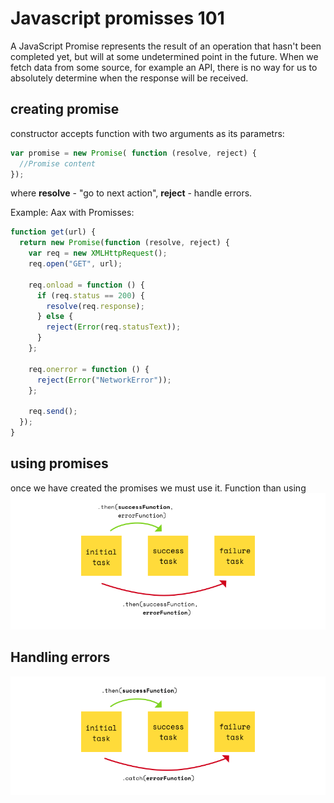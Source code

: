 # Javascript promisses 101

A JavaScript Promise represents the result of an operation that hasn't been completed yet, but will at some undetermined point in the future. When we fetch data from some source, for example an API, there is no way for us to absolutely determine when the response will be received.

## creating promise

constructor accepts function with two arguments as its parametrs:

```javascript
var promise = new Promise( function (resolve, reject) {
  //Promise content
});

```

where **resolve** - "go to next action", **reject** - handle errors.

Example: Aax with Promisses:

```javascript
function get(url) {
  return new Promise(function (resolve, reject) {
    var req = new XMLHttpRequest();
    req.open("GET", url);

    req.onload = function () {
      if (req.status == 200) {
        resolve(req.response);
      } else {
        reject(Error(req.statusText));
      }
    };

    req.onerror = function () {
      reject(Error("NetworkError"));
    };

    req.send();
  });
}
```

## using promises

once we have created the promises we must use it. Function than using
![](Using-Promises.png)

## Handling errors

![](Error-Handling.png)